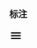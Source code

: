 ### 标注

<svg
xmlns="http://www.w3.org/2000/svg"
height="24px"
viewBox="0 0 24 24"
width="24px"
fill="#000000"> <path d="M0 0h24v24H0V0z" fill="none" /> <path  d="M4 18h16c.55 0 1-.45 1-1s-.45-1-1-1H4c-.55 0-1 .45-1 1s.45 1 1 1zm0-5h16c.55 0 1-.45 1-1s-.45-1-1-1H4c-.55 0-1 .45-1 1s.45 1 1 1zM3 7c0 .55.45 1 1 1h16c.55 0 1-.45 1-1s-.45-1-1-1H4c-.55 0-1 .45-1 1z" /></svg>
